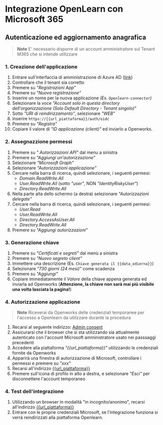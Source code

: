 # Integrazione OpenLearn con Microsoft 365

## Autenticazione ed aggiornamento anagrafica

> **Note**
> E' necessario disporre di un account amministratore sul Tenant M365 che si intende utilizzare

### 1. Creazione dell'applicazione
1) Entrare sull'interfaccia di amministrazione di Azure AD ([link](https://portal.azure.com/#view/Microsoft_AAD_IAM/ActiveDirectoryMenuBlade/~/RegisteredApps))
1) Controllare che il tenant sia corretto
1) Premere su *"Registrazioni App"*
1) Premere su *"Nuova registrazione"*
1) Inserire un nome per la nuova applicazione *(Es. `Openlearn-connector`)*
1) Selezionare la voce *"Account solo in questa directory dell'organizzazione (Solo Default Directory - Tenant singolo)"*
1) Sotto *"URI di reindirizzamento"*, selezionare *"WEB"*
1) Inserire `https://{{url_piattaforma}}/auth/oidc`
1) Premere su *"Registra"*
1) Copiare il valore di *"ID applicazione (client)"* ed inviarlo a  Openworks.

### 2. Assegnazzione permessi

1) Premere su *" Autorizzazioni API"* dal menu a sinistra
1) Premere su *"Aggiungi un'autorizzazione"*
1) Selezionare *"Microsoft Graph"*
1) Selezionare *"Autorizzazioni applicazione"*
1) Cercare nella barra di ricerca, quindi selezionare, i seguenti permesi:
    - *Domain.ReadWrite.All*
    - *User.ReadWrite.All* (sotto *"user"*, NON *"IdentityRiskyUser"*)
    - *Directory.ReadWrite.All*
1) Nella parte alta dello schermo (a destra) selezionare *"Autorizzazioni delegate"*
1) Cercare nella barra di ricerca, quindi selezionare, i seguenti permesi:
    - *User.Read*
    - *User.ReadWrite.All*
    - *Directory.AccessAsUser.All*
    - *Directory.ReadWrite.All*
1) Premere su *"Aggiungi autorizzazioni"*

### 3. Generazione chiave

1) Premere su *"Certificati e segreti"* dal menù a sinistra
1) Premere su *"Nuovo segreto client"*
1) Immettere una descrizione (Es. `Chiave generata il {{data_odierna}}`)
1) Selezionare *"730 giorni (24 mesi)"* come scadenza
1) Premere su *"Aggiungi"*
1) Copiare immediatamente il *Valore* della chiave appena generata ed inviarla ad Openworks (**Attenzione, la chiave non sarà mai più visibile una volta lasciata la pagina!**)

### 4. Autorizzazione applicazione

> **Note**
> Riceverai da Openworks delle credenziali temporanee per l'accesso a Openlearn da utilizzare durante la procedura


1) Recarsi al seguente indirizzo: [Admin consent](https://{{url_piattaforma}}/local/o365/acp.php?mode=adminconsent)
1) Assicurarsi che il browser che si sta utilizzando sia attualmente autenticato con l'account Microsoft amministratore usato nei passsaggi precedenti
1) Accedere alla piattaforma *"{{url_piattaforma}}"* utilizzando le credenziali fornite da Openworks
1) Apparirà una finestra di autorizzazione di Microsoft, controllare i permessi e premere su *"xxx"*
1) Recarsi all'indirizzo [{{url_piattaforma}}](https://{{url_piattaforma}})
1) Premere sull'icona di profilo in alto a destra, e selezionare *"Esci"* per disconnettere l'account temporaneo

### 4. Test dell'integrazione

1) Utilizzando un browser in modalità "in incognito/anonimo", recarsi all'indirizzo [{{url_piattaforma}}](https://{{url_piattaforma}}/auth/oidc})
1) Entrare con le proprie credenziali Microsoft, se l'integrazione funziona si verrà reindirizzati alla piattaforma Openlearn.

